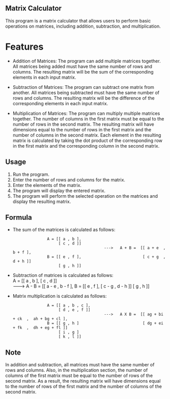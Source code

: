 ## Matrix Calculator

This program is a matrix calculator that allows users to perform basic operations on matrices, including addition, subtraction, and multiplication.

# Features

  * Addition of Matrices: The program can add multiple matrices together. 
    All matrices being added must have the same number of rows and columns. 
    The resulting matrix will be the sum of the corresponding elements in each input matrix.
     

  * Subtraction of Matrices: The program can subtract one matrix from another. 
     All matrices being subtracted must have the same number of rows and columns. 
     The resulting matrix will be the difference of the corresponding elements in each input matrix.

  * Multiplication of Matrices: The program can multiply multiple matrices together. 
    The number of columns in the first matrix must be equal to the number of rows in the second matrix.
    The resulting matrix will have dimensions equal to the number of rows in the first matrix and the number of columns in the second matrix. Each element in the resulting matrix is calculated by taking the dot product of the corresponding row in the first matrix and the corresponding column in the second matrix.

## Usage

   1. Run the program.
   2. Enter the number of rows and columns for the matrix.
   3. Enter the elements of the matrix.
   4. The program will display the entered matrix.
   5. The program will perform the selected operation on the matrices and display the resulting matrix. 

## Formula

   * The sum of the matrices is calculated as follows:

                        A = [[ a , b ],
                             [ c , d ]]  
                                                 --->   A + B =  [[ a + e  ,  b + f ],
                        B = [[ e , f ],                           [ c + g  ,  d + h ]]
                             [ g , h ]]

   * Subtraction of matrices is calculated as follows:     
                        A = [[ a , b ],
                             [ c , d ]]  
                                                 --->   A - B =  [[ a - e  ,  b - f ],
                        B = [[ e , f ],                           [ c - g  ,  d - h ]]
                             [ g , h ]]
                             
   * Matrix multiplication is calculated as follows:       
                        
                        A = [[ a , b , c ],    
                             [ d , e , f ]] 
                                                 --->   A X B =  [[ ag + bi + ck  ,  ah + bg + cl ],                    
                        B = [[ g , h ]                            [ dg + ei + fk  ,  dh + eg + fl ]]
                             [ i , g ]
                             [ k , l ]]

## Note

   In addition and subtraction, all matrices must have the same number of rows and columns.
   Also, in the multiplication section, the number of columns of the first matrix must be equal to 
   the number of rows of the second matrix. As a result, the resulting matrix will have dimensions equal to
   the number of rows of the first matrix and the number of columns of the second matrix.
